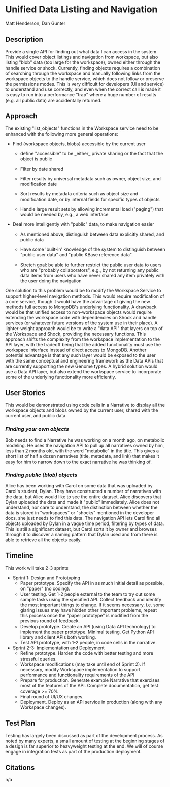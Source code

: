 # Unified Data Listing and Navigation #

Matt Henderson, Dan Gunter

## Description

Provide a single API for finding out what data I can access in the
system. This would cover object listings and navigation from workspace,
but also listing "blob" data (too large for the workspace), owned either
through the handle service or shock. Currently, finding objects requires
a combination of searching through the workspace and manually following
links from the workspace objects to the handle service, which does not
follow or preserve the permissions modes. This is very difficult for
developers (UI and service) to understand and use correctly, and even
when the correct call is made it is easy to run into a performance
"trap" where a huge number of results (e.g. all public data) are
accidentally returned.

## Approach

The existing "list\_objects" functions in the Workspace service need to
be enhanced with the following more general operations:

-   Find {workspace objects, blobs} accessible by the current user

    -   define "accessible" to be \_either\_ private sharing or the fact that the object is public

    -   Filter by date shared

    -   Filter results by universal metadata such as owner, object size, and modification date

    -   Sort results by metadata criteria such as object size and modification date, or by internal fields for specific types of objects

    -   Handle large result sets by allowing incremental load ("paging") that would be needed by, e.g., a web interface

-   Deal more intelligently with "public" data, to make navigation easier

    -   As mentioned above, distinguish between data explicitly shared, and public data

    -   Have some 'built-in' knowledge of the system to distinguish between "public user data" and "public KBase reference data".

    -   Stretch goal: be able to further restrict the public user data to users who are "probably collaborators", e.g., by not returning any public data items from users who have never shared any item privately with the user doing the navigation

One solution to this problem would be to modify the Workspace Service to
support higher-level navigation methods. This would require modification
of a core service, though it would have the advantage of giving the new
methods full access to MongoDB's underlying functionality. A drawback
would be that unified access to non-workspace objects would require
extending the workspace code with dependencies on Shock and handle
services (or whatever future versions of the system use in their place).
A lighter-weight approach would be to write a "data API" that layers on
top of the Workspace and Shock, providing the necessary functions. This
approach shifts the complexity from the workspace implementation to the
API layer, with the tradeoff being that the added functionality must use
the workspace interface instead of direct access to MongoDB. Another
potential advantage is that any such layer would be exposed to the user
with the same conceptual and engineering framework as the Data APIs that
are currently supporting the new Genome types. A hybrid solution would
use a Data API layer, but also extend the workspace service to
incorporate some of the underlying functionality more efficiently.

## User Stories

This would be demonstrated using code cells in a Narrative to display
all the workspace objects and blobs owned by the current user, shared
with the current user, and public data.

### *Finding your own objects* 
Bob needs to find a Narrative he was working
on a month ago, on metabolic modeling. He uses the navigation API to
pull up all narratives owned by him, less than 2 months old, with the
word "metabolic" in the title. This gives a short list of half a dozen
narratives (title, metadata, and link) that makes it easy for him to
narrow down to the exact narrative he was thinking of.

### *Finding public (blob) objects* 
Alice has been working with Carol on
some data that was uploaded by Carol's student, Dylan. They have
constructed a number of narratives with the data, but Alice would like
to see the entire dataset. Alice discovers that Dylan uploaded the data
and made it "public" immediately. Alice does not understand, nor care to
understand, the distinction between whether the data is stored in
"workspaces" or "shocks" mentioned in the developer docs, she just needs
to find this data. The navigation API lets Carol find all objects
uploaded by Dylan in a vague time period, filtering by types of data.
This is still a significant dataset, but Carol sorts it by owner and
browses through it to discover a naming pattern that Dylan used and from
there is able to retrieve all the objects easily.

## Timeline

This work will take 2-3 sprints

*  Sprint 1: Design and Prototyping
    *  Paper prototype. Specify the API in as much initial detail as possible, on "paper" (no coding).
    *  User testing. Get 1-2 people external to the team to try out some sample tasks using the specified API. Collect feedback and identify the most important things to change. If it seems necessary, i.e. some glaring issues may have hidden other important problems, repeat this process once the "paper prototype" is modified from the previous round of feedback.
    * Develop prototype. Create an API (using Data API technology) to implement the paper prototype. Minimal testing. Get Python API library and client APIs both working.
    *   Test API prototype, with 1-2 people, in code cells in the narrative.
* Sprint 2-3: Implementation and Deployment
    * Refine prototype. Harden the code with better testing and more stressful queries.
     * Workspace modifications (may take until end of Sprint 2). If necessary, modify Workspace implementation to support performance and functionality requirements of the API
    * Prepare for production. Generate example Narrative that exercises most of the features of the API. Complete documentation, get test coverage >= 70%
    * Final round of UI/UX changes.  
    *  Deployment.  Deploy as an API service in production (along with any Workspace changes).

## Test Plan

Testing has largely been discussed as part of the development process. As noted by many experts, a small amount of testing at the beginning stages of a design is far superior to heavyweight testing at the end. We will of course engage in integration tests as part of the production deployment.

## Citations

n/a
